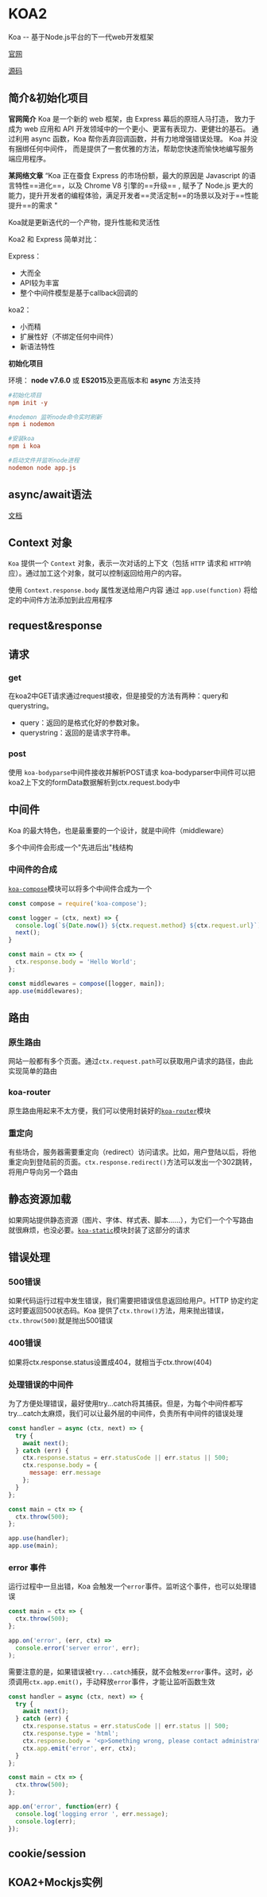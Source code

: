# KOA2

Koa -- 基于Node.js平台的下一代web开发框架

[官网](https://koa.bootcss.com/)

[源码](https://github.com/koajs/koa/)

## 简介&初始化项目

**官网简介**
    Koa 是一个新的 web 框架，由 Express 幕后的原班人马打造， 致力于成为 web 应用和 API 开发领域中的一个更小、更富有表现力、更健壮的基石。 通过利用 async 函数，Koa 帮你丢弃回调函数，并有力地增强错误处理。 Koa 并没有捆绑任何中间件， 而是提供了一套优雅的方法，帮助您快速而愉快地编写服务端应用程序。
    
**某网络文章**
    “Koa 正在蚕食 Express 的市场份额，最大的原因是 Javascript 的语言特性==进化==，以及 Chrome V8 引擎的==升级== , 赋予了 Node.js 更大的能力，提升开发者的编程体验，满足开发者==灵活定制==的场景以及对于==性能提升==的需求 "


Koa就是更新迭代的一个产物，提升性能和灵活性

Koa2 和 Express 简单对比：

Express：

- 大而全
- API较为丰富
- 整个中间件模型是基于callback回调的

koa2：

- 小而精
- 扩展性好（不绑定任何中间件）
- 新语法特性



**初始化项目**

环境： **node v7.6.0**  或 **ES2015**及更高版本和 **async** 方法支持 

```toml
#初始化项目
npm init -y

#nodemon 监听node命令实时刷新
npm i nodemon

#安装koa
npm i koa

#启动文件并监听node进程
nodemon node app.js
```

## async/await语法

[文档](https://es6.ruanyifeng.com/#docs/async)

## Context 对象
`Koa` 提供一个 `Context` 对象，表示一次对话的上下文（包括 `HTTP` 请求和 `HTTP`响应）。通过加工这个对象，就可以控制返回给用户的内容。

使用 `Context.response.body` 属性发送给用户内容
通过 `app.use(function)` 将给定的中间件方法添加到此应用程序

## request&response



## 请求

### get
在koa2中GET请求通过request接收，但是接受的方法有两种：query和querystring。

- query：返回的是格式化好的参数对象。
- querystring：返回的是请求字符串。

### post

使用 `koa-bodyparse`中间件接收并解析POST请求
koa-bodyparser中间件可以把koa2上下文的formData数据解析到ctx.request.body中


## 中间件

 Koa 的最大特色，也是最重要的一个设计，就是中间件（middleware） 

 多个中间件会形成一个"先进后出"栈结构



### 中间件的合成

 [`koa-compose`](https://www.npmjs.com/package/koa-compose)模块可以将多个中间件合成为一个 

```js
const compose = require('koa-compose');

const logger = (ctx, next) => {
  console.log(`${Date.now()} ${ctx.request.method} ${ctx.request.url}`);
  next();
}

const main = ctx => {
  ctx.response.body = 'Hello World';
};

const middlewares = compose([logger, main]);
app.use(middlewares);
```



## 路由

### 原生路由

网站一般都有多个页面。通过`ctx.request.path`可以获取用户请求的路径，由此实现简单的路由 

### koa-router

原生路由用起来不太方便，我们可以使用封装好的[`koa-router`](https://github.com/ZijianHe/koa-router)模块 


### 重定向

有些场合，服务器需要重定向（redirect）访问请求。比如，用户登陆以后，将他重定向到登陆前的页面。`ctx.response.redirect()`方法可以发出一个302跳转，将用户导向另一个路由 


## 静态资源加载

如果网站提供静态资源（图片、字体、样式表、脚本......），为它们一个个写路由就很麻烦，也没必要。[`koa-static`](https://www.npmjs.com/package/koa-static)模块封装了这部分的请求 

## 错误处理
### 500错误
如果代码运行过程中发生错误，我们需要把错误信息返回给用户。HTTP 协定约定这时要返回500状态码。Koa 提供了`ctx.throw()`方法，用来抛出错误，`ctx.throw(500)`就是抛出500错误 

### 400错误
如果将ctx.response.status设置成404，就相当于ctx.throw(404)

### 处理错误的中间件
为了方便处理错误，最好使用try...catch将其捕获。但是，为每个中间件都写try...catch太麻烦，我们可以让最外层的中间件，负责所有中间件的错误处理

```js
const handler = async (ctx, next) => {
  try {
    await next();
  } catch (err) {
    ctx.response.status = err.statusCode || err.status || 500;
    ctx.response.body = {
      message: err.message
    };
  }
};

const main = ctx => {
  ctx.throw(500);
};

app.use(handler);
app.use(main);
```


### error 事件

运行过程中一旦出错，Koa 会触发一个`error`事件。监听这个事件，也可以处理错误 

```js
const main = ctx => {
  ctx.throw(500);
};

app.on('error', (err, ctx) =>
  console.error('server error', err);
);
```

 需要注意的是，如果错误被`try...catch`捕获，就不会触发`error`事件。这时，必须调用`ctx.app.emit()`，手动释放`error`事件，才能让监听函数生效 

```js
const handler = async (ctx, next) => {
  try {
    await next();
  } catch (err) {
    ctx.response.status = err.statusCode || err.status || 500;
    ctx.response.type = 'html';
    ctx.response.body = '<p>Something wrong, please contact administrator.</p>';
    ctx.app.emit('error', err, ctx);
  }
};

const main = ctx => {
  ctx.throw(500);
};

app.on('error', function(err) {
  console.log('logging error ', err.message);
  console.log(err);
});
```





## cookie/session



## KOA2+Mockjs实例

